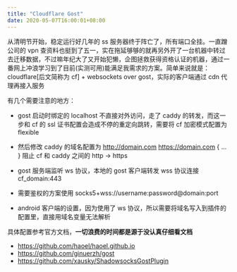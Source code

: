 ```yaml
---
title: "Cloudflare Gost"
date: 2020-05-07T16:00:01+08:00
---
```


从清明节开始，稳定运行好几年的 ss 服务器终于阵亡了，所有端口全挂。一直蹭公司的 vpn 查资料也挺到了五一，实在拖延够够的就再另外开了一台机器中转过去迁移数据，不过嘛年纪大了又开始犯懒，企图拯救获得资格认证的机器，通过一番网上冲浪学习到了目前(实测可用)能满足我需求的方案。简单来说就是：cloudflare[后文简称为 cf] + websockets over gost，实际的客户端通过 cdn 代理再接入服务


有几个需要注意的地方：

- gost 启动时绑定的 localhost 不直接对外访问，走了 caddy 的转发，而这一步和 cf 的 ssl 证书配置会造成不停的重定向跳转，需要将 cf 加密模式配置为 flexible

- 然后修改 caddy 的域名配置为 http://domain.com https://domain.com { ... } 阻止 cf 和 caddy 之间的 http -> https

- gost 服务端监听 ws 协议，本地的 gost 客户端转发 wss 协议连接 cf_domain:443

- 需要鉴权的方案使用 socks5+wss://username:password@domain:port

- android 客户端的设置，因为使用了 ws 协议，所以需要将域名写入到插件的配置里，直接用域名变量无法解析

具体配置参考官方文档，**一切浪费的时间都是源于没认真仔细看文档**

- https://github.com/haoel/haoel.github.io
- https://github.com/ginuerzh/gost
- https://github.com/xausky/ShadowsocksGostPlugin
